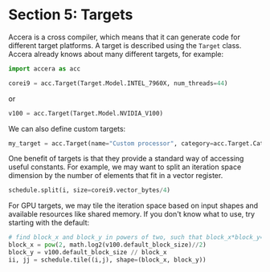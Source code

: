 [//]: # (Project: Accera)
[//]: # (Version: <<VERSION>>)

# Section 5: Targets
Accera is a cross compiler, which means that it can generate code for different target platforms. A target is described using the `Target` class. Accera already knows about many different targets, for example:
```python
import accera as acc

corei9 = acc.Target(Target.Model.INTEL_7960X, num_threads=44)
```
or
```python
v100 = acc.Target(Target.Model.NVIDIA_V100)
```

We can also define custom targets:
```python
my_target = acc.Target(name="Custom processor", category=acc.Target.Category.CPU, architecture=acc.Target.Architecture.X86_64, family="Broadwell", extensions=["MMX", "SSE", "SSE2", "SSE3", "SSSE3", "SSE4", "SSE4.1", "SSE4.2", "AVX", "AVX2", "FMA3"], num_cores=22, num_threads=44, frequency_GHz=3.2, turbo_frequency_GHz=3.8, cache_sizes=[32, 256, 56320], cache_lines=[64, 64, 64])
```

One benefit of targets is that they provide a standard way of accessing useful constants. For example, we may want to split an iteration space dimension by the number of elements that fit in a vector register.
```python
schedule.split(i, size=corei9.vector_bytes/4)
```
For GPU targets, we may tile the iteration space based on input shapes and available resources like shared memory. If you don't know what to use, try starting with the default:
```python
# find block_x and block_y in powers of two, such that block_x*block_y=v100.default_block_size.
block_x = pow(2, math.log2(v100.default_block_size)//2)
block_y = v100.default_block_size // block_x
ii, jj = schedule.tile((i,j), shape=(block_x, block_y))
```

<div style="page-break-after: always;"></div>
